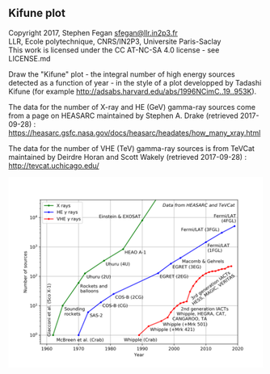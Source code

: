 ## Kifune plot

Copyright 2017, Stephen Fegan <sfegan@llr.in2p3.fr>  
LLR, Ecole polytechnique, CNRS/IN2P3, Universite Paris-Saclay  
This work is licensed under the CC AT-NC-SA 4.0 license - see LICENSE.md

Draw the "Kifune" plot - the integral number of high energy sources detected as a function of year - in the style of a plot developped by Tadashi Kifune (for example http://adsabs.harvard.edu/abs/1996NCimC..19..953K).

The data for the number of X-ray and HE (GeV) gamma-ray sources come from a page on HEASARC maintained by Stephen A. Drake (retrieved 2017-09-28) : https://heasarc.gsfc.nasa.gov/docs/heasarc/headates/how_many_xray.html

The data for the number of VHE (TeV) gamma-ray sources is from TeVCat maintained by Deirdre Horan and Scott Wakely  (retrieved 2017-09-28) : http://tevcat.uchicago.edu/

![Kifune plot](https://raw.githubusercontent.com/sfegan/kifune-plot/master/kifune.png)
